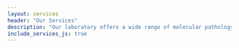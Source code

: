 ```yaml
---
layout: services
header: "Our Services"
description: "Our laboratory offers a wide range of molecular pathology tests for infectious diseases, genetic diseases, hematologic neoplasms and solid tumors with fast turnaround time. A full range of anatomic pathology services is also offered through our affiliated laboratory, Surgical Pathologists of Dallas."
include_services_js: true
---
```

